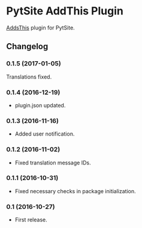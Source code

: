 # PytSite AddThis Plugin

[AddsThis](https://addthis.com) plugin for PytSite.


## Changelog

### 0.1.5 (2017-01-05)
Translations fixed.


### 0.1.4 (2016-12-19)
- plugin.json updated.


### 0.1.3 (2016-11-16)
- Added user notification. 


### 0.1.2 (2016-11-02)
- Fixed translation message IDs.


### 0.1.1 (2016-10-31)
- Fixed necessary checks in package initialization.


### 0.1 (2016-10-27)
- First release.
